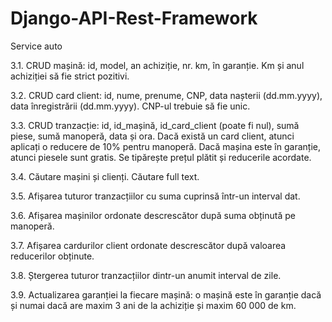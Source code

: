 # Django-API-Rest-Framework

Service auto

3.1. CRUD mașină: id, model, an achiziție, nr. km, în garanție. Km și anul achiziției să fie strict pozitivi.

3.2. CRUD card client: id, nume, prenume, CNP, data nașterii (dd.mm.yyyy), data înregistrării (dd.mm.yyyy). CNP-ul trebuie să fie unic.

3.3. CRUD tranzacție: id, id_mașină, id_card_client (poate fi nul), sumă piese, sumă manoperă, data și ora. Dacă există un card client, atunci aplicați o reducere de 10% pentru manoperă. Dacă mașina este în garanție, atunci piesele sunt gratis. Se tipărește prețul plătit și reducerile acordate.

3.4. Căutare mașini și clienți. Căutare full text.

3.5. Afișarea tuturor tranzacțiilor cu suma cuprinsă într-un interval dat.

3.6. Afișarea mașinilor ordonate descrescător după suma obținută pe manoperă.

3.7. Afișarea cardurilor client ordonate descrescător după valoarea reducerilor obținute.

3.8. Ștergerea tuturor tranzacțiilor dintr-un anumit interval de zile.

3.9. Actualizarea garanției la fiecare mașină: o mașină este în garanție dacă și numai dacă are maxim 3 ani de la achiziție și maxim 60 000 de km.
